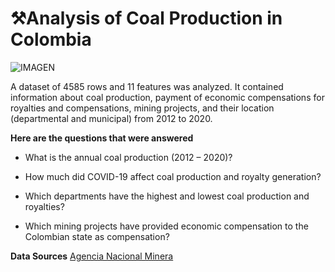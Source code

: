 # **⚒Analysis of Coal Production in Colombia**

![IMAGEN](https://catercoq.com/wp-content/uploads/2019/07/articulo-1.png)

A dataset of 4585 rows and 11 features was analyzed. It contained information about coal production, payment of economic compensations for royalties and compensations, mining projects, and their location (departmental and municipal) from 2012 to 2020.

**Here are the questions that were answered**

* What is the annual coal production (2012 – 2020)?

* How much did COVID-19 affect coal production and royalty generation?

* Which departments have the highest and lowest coal production and royalties?

* Which mining projects have provided economic compensation to the Colombian state as compensation?

**Data Sources**
[Agencia Nacional Minera](https://www.datos.gov.co/Minas-y-Energ-a/ANM-Vol-men-de-Explotaci-n-de-Minerales-Asociados-/r85m-vv6c/about_data)
